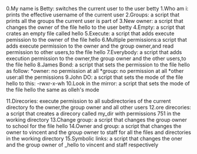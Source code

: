 0.My name is Betty:
     switches the current user to the user betty
     1.Who am i:
prints the effective username of the current user
2.Groups:
a script that prints all the groups the current user is part of
3.New owner:
a script that changes the owner of the file hello to the user betty
4.Empty:
a script that crates an empty file called hello
5.Execute:
a script that adds execute pemission to the owner of the file hello
6.Multiple permissions:a script that adds execute permission to the owner and the group owner,and read permission to other users,to the file hello
7.Everybody:
a script that adds execution permission to the owner,the group owner and the other users,to the file hello
8.James Bond:
a script that sets the permission to the file hello as follow:
*owner: no permission at all
*group: no permission at all
*other user:all the permissions
9.John DO:
a script that sets the mode of the file hello to this:
-rwxr-x-wh
10.Look in the mirror:
a script that sets the mode of the file hello the same as olleh's mode

11.Direcories:
execute permission to all subdirectories of the current directory fo the owner,the group owner and all other users
12.ore direcories:
a script that creates a direcory called my_dir with permissions 751 in the working directory
13.Change group:
a script that changes the group owner to school for the file hello
14.Owner and group:
a script that changes the owner to vincent and the group owner to staff for all the files and directories in the working directory
15.Symbolic links:
a script that changes the oner and the group owner of _hello to vincent and staff respectively

